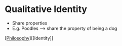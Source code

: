 # Qualitative Identity

- Share properties
- E.g. Poodles --> share the property of being a dog

[[Philosophy]][[Identity]]

[//begin]: # "Autogenerated link references for markdown compatibility"
[philosophy]: philosophy "Philosophy"
[//end]: # "Autogenerated link references"